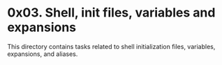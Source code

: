 # 0x03. Shell, init files, variables and expansions

This directory contains tasks related to shell initialization files, variables, expansions, and aliases.
